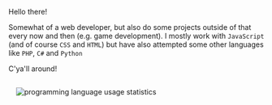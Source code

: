 Hello there!

Somewhat of a web developer, but also do some projects outside of that every now and then (e.g. game development). I mostly work with `JavaScript` (and of course `CSS` and `HTML`) but have also attempted some other languages like `PHP`, `C#` and `Python`

C'ya'll around!
##
<picture>
  <source
    srcset="https://github-readme-streak-stats.herokuapp.com/?user=the-an0nym&theme=dark&hide_border=false"
    media="(prefers-color-scheme: dark)"
  />
  <source
    srcset="https://github-readme-streak-stats.herokuapp.com/?user=the-an0nym&hide_border=false"
  />
  <img als="Streak statistics src="https://github-readme-streak-stats.herokuapp.com/?user=the-an0nym&hide_border=false" />
</picture>
&#8194;
<objec>
  <source
    srcset="https://github-readme-stats.vercel.app/api/top-langs/?username=the-an0nym&theme=dark&hide_border=false&include_all_commits=true&count_private=true&layout=compact"
    media="(prefers-color-scheme: dark)"
  />
  <source
    srcset="https://github-readme-stats.vercel.app/api/top-langs/?username=the-an0nym&hide_border=false&include_all_commits=true&count_private=true&layout=compact"
  />
  <img alt="programming language usage statistics" src="https://github-readme-stats.vercel.app/api/top-langs/?username=the-an0nym&hide_border=false&include_all_commits=true&count_private=true&layout=compact" />
</picture>
